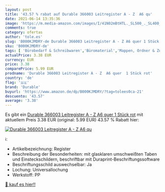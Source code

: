 ```yaml
---
layout: post
title: '43.57 % rabat auf Durable 366003 Leitregister A - Z  A6 qu'
date: 2021-06-14 13:35:36
image: 'https://m.media-amazon.com/images/I/41N02mBtHTL._SL500_._SL400_.jpg'
comments: true
category: ofertas
author: 'tole.es'
slug: 'B000KJMDRY-de Durable 366003 Leitregister A - Z A6 quer 1 Stück rot'
sku: 'B000KJMDRY-de'
tags: [ 'Bürobedarf & Schreibwaren','Büromaterial','Mappen, Ordner & Zubehör','Ordner-Register','Ordnerzubehör','Ringbücher & Zubehör','Trennblätter','durable', ]
actualPrice: 3.38 EUR
currency: EUR
price: 3.38
comparePrice: 5.99 EUR
prodname: 'Durable 366003 Leitregister A - Z  A6 quer  1 Stück rot'
country: 'de'
flag: '🇩🇪'
brand: 'Durable'
buyurl: 'https://www.amazon.de/dp/B000KJMDRY/?tag=tolees0ca-21'
descuento: '43.57'
average: '3.38'
---
```


Es gibt ein [Durable 366003 Leitregister A - Z  A6 quer  1 Stück rot](https://www.amazon.de/dp/B000KJMDRY/?tag=tolees0ca-21) mit aktuellem Preis 3.38 EUR (original: 5.99 EUR) 43.57 % Rabatt hier:

[![Durable 366003 Leitregister A - Z  A6 qu](https://m.media-amazon.com/images/I/41N02mBtHTL._SL500_._SL400_.jpg)](https://www.amazon.de/dp/B000KJMDRY/?tag=tolees0ca-21)

ℹ️:

- Artikelbezeichnung: Register
- Beschreibung der Besonderheiten: mit glasklaren umschweißten Taben und Einsteckschildern, beschriftbar mit Duraprint-Beschriftungssoftware
- Beschriftungsschild auswechselbar: Ja
- Lochung: Universallochung
- Werkstoff: PP

[🛒 kauf es hier!!](https://www.amazon.de/dp/B000KJMDRY/?tag=tolees0ca-21)
